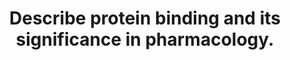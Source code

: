 ---
title: "Describe protein binding and its significance in pharmacology."
entityType: SAQ
exam: PEX
college: CICM
year: 2018
sitting: B
question: 07
passRate: 19
EC_expectedDomains:
- "It was expected that the factors which determine protein binding would be described. Marks were attributed if proteins, along with characteristics of the drugs they bind, were named. Candidates achieved better marks if they named the pharmacological parameters affected by protein binding and explained how and why change occurs along with the significance of those changes."
EC_extraCredit:
- "Few candidates differentiated between tissue and plasma protein binding and the different effects on the volume of distribution."
EC_errorsCommon:
- "Descriptions of protein binding were generally too brief (e.g. a statement saying that drugs and hormones bind to proteins in the plasma rather than a description of usually reversible binding with a drug-protein equilibrium)."
---